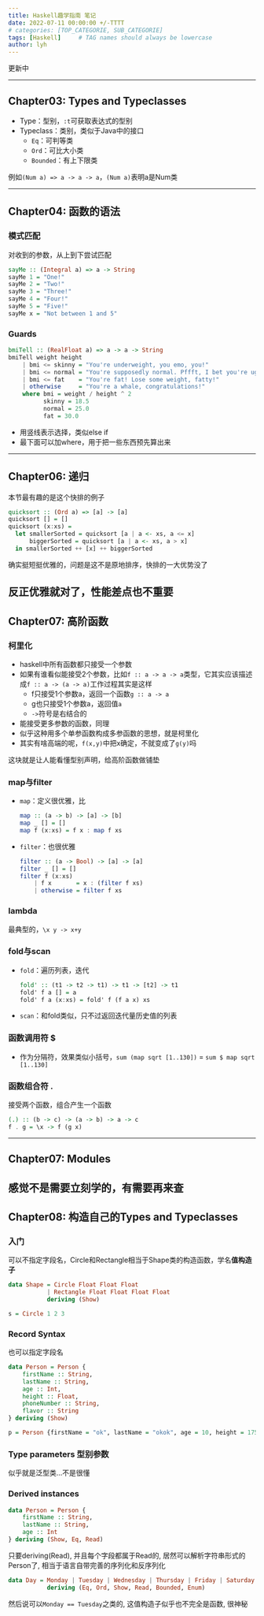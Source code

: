 ```yaml
---
title: Haskell趣学指南 笔记
date: 2022-07-11 00:00:00 +/-TTTT
# categories: [TOP_CATEGORIE, SUB_CATEGORIE]
tags: [Haskell]     # TAG names should always be lowercase
author: lyh
---
```


更新中

---

## Chapter03: Types and Typeclasses

- Type：型别，`:t`可获取表达式的型别
- Typeclass：类别，类似于Java中的接口
  - `Eq`：可判等类
  - `Ord`：可比大小类
  - `Bounded`：有上下限类

例如`(Num a) => a -> a -> a`，`(Num a)`表明a是Num类

---
## Chapter04: 函数的语法

### 模式匹配

对收到的参数，从上到下尝试匹配

```haskell
sayMe :: (Integral a) => a -> String  
sayMe 1 = "One!"  
sayMe 2 = "Two!"  
sayMe 3 = "Three!"  
sayMe 4 = "Four!"  
sayMe 5 = "Five!"  
sayMe x = "Not between 1 and 5"
```

### Guards

```haskell
bmiTell :: (RealFloat a) => a -> a -> String  
bmiTell weight height  
    | bmi <= skinny = "You're underweight, you emo, you!"  
    | bmi <= normal = "You're supposedly normal. Pffft, I bet you're ugly!"  
    | bmi <= fat    = "You're fat! Lose some weight, fatty!"  
    | otherwise     = "You're a whale, congratulations!"  
    where bmi = weight / height ^ 2  
          skinny = 18.5  
          normal = 25.0  
          fat = 30.0
```

- 用竖线表示选择，类似else if
- 最下面可以加where，用于把一些东西预先算出来

---
## Chapter06: 递归

本节最有趣的是这个快排的例子

```haskell
quicksort :: (Ord a) => [a] -> [a]  
quicksort [] = []  
quicksort (x:xs) =  
  let smallerSorted = quicksort [a | a <- xs, a <= x] 
      biggerSorted = quicksort [a | a <- xs, a > x]  
  in smallerSorted ++ [x] ++ biggerSorted
```

确实挺短挺优雅的，问题是这不是原地排序，快排的一大优势没了

反正优雅就对了，性能差点也不重要
---
## Chapter07: 高阶函数

### 柯里化

- haskell中所有函数都只接受一个参数
- 如果有谁看似能接受2个参数，比如`f :: a -> a -> a`类型，它其实应该描述成`f :: a -> (a -> a)`工作过程其实是这样
  - f只接受1个参数a，返回一个函数`g :: a -> a`
  - g也只接受1个参数a，返回值`a`
  - `->`符号是右结合的
- 能接受更多参数的函数，同理
- 似乎这种用多个单参函数构成多参函数的思想，就是柯里化
- 其实有啥高端的呢，`f(x,y)`中把x确定，不就变成了`g(y)`吗

这块就是让人能看懂型别声明，给高阶函数做铺垫

### map与filter

- `map`：定义很优雅，比
    ```haskell
    map :: (a -> b) -> [a] -> [b]  
    map _ [] = []  
    map f (x:xs) = f x : map f xs
    ```
- `filter`：也很优雅
    ```haskell
    filter :: (a -> Bool) -> [a] -> [a]
    filter _ [] = []
    filter f (x:xs)
        | f x       = x : (filter f xs)
        | otherwise = filter f xs
    ```

### lambda

最典型的，`\x y -> x+y`

### fold与scan

- `fold`：遍历列表，迭代
    ```haskell
    fold' :: (t1 -> t2 -> t1) -> t1 -> [t2] -> t1
    fold' f a [] = a
    fold' f a (x:xs) = fold' f (f a x) xs    
    ```
- `scan`：和fold类似，只不过返回迭代量历史值的列表

### 函数调用符 $

- 作为分隔符，效果类似小括号，`sum (map sqrt [1..130])` = `sum $ map sqrt [1..130]`

### 函数组合符 .

接受两个函数，组合产生一个函数

```haskell
(.) :: (b -> c) -> (a -> b) -> a -> c  
f . g = \x -> f (g x)
```
---
## Chapter07: Modules

感觉不是需要立刻学的，有需要再来查
---
## Chapter08: 构造自己的Types and Typeclasses

### 入门

可以不指定字段名，Circle和Rectangle相当于Shape类的构造函数，学名**值构造子**
```haskell
data Shape = Circle Float Float Float 
           | Rectangle Float Float Float Float 
           deriving (Show)

s = Circle 1 2 3
```

### Record Syntax

也可以指定字段名
```haskell
data Person = Person { 
    firstName :: String,
    lastName :: String,
    age :: Int,
    height :: Float,
    phoneNumber :: String,
    flavor :: String
} deriving (Show)

p = Person {firstName = "ok", lastName = "okok", age = 10, height = 175, phoneNumber = "1010101010", flavor = "??"}
```

### Type parameters 型别参数

似乎就是泛型类...不是很懂

### Derived instances

```haskell
data Person = Person { 
    firstName :: String,
    lastName :: String,
    age :: Int
} deriving (Show, Eq, Read)
```

只要deriving(Read), 并且每个字段都属于Read的, 居然可以解析字符串形式的Person了, 相当于语言自带完善的序列化和反序列化

```haskell
data Day = Monday | Tuesday | Wednesday | Thursday | Friday | Saturday | Sunday
           deriving (Eq, Ord, Show, Read, Bounded, Enum)
```

然后说可以`Monday == Tuesday`之类的, 这值构造子似乎也不完全是函数, 很神秘